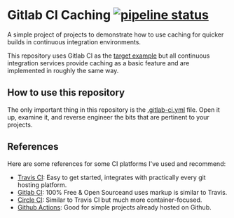 # Gitlab CI Caching  [![pipeline status](https://gitlab.com/egee-irl/ci-caching/badges/main/pipeline.svg)](https://gitlab.com/egee-irl/ci-caching/-/commits/main)
 
A simple project of projects to demonstrate how to use caching for quicker builds in continuous integration environments.

This repository uses Gitlab CI as the [target example](https://github.com/egee-irl/ci-caching/blob/main/.gitlab-ci.yml) but all continuous integration services provide caching as a basic feature and are implemented in roughly the same way.


## How to use this repository

The only important thing in this repository is the [.gitlab-ci.yml](https://github.com/egee-irl/ci-caching/blob/main/.gitlab-ci.yml) file. Open it up, examine it, and reverse engineer the bits that are pertinent to your projects.

## References

Here are some references for some CI platforms I've used and recommend:

- [Travis CI](https://docs.travis-ci.com/user/caching/): Easy to get started, integrates with practically every git hosting platform.
- [Gitlab CI](https://docs.gitlab.com/ee/ci/caching/): 100% Free & Open Sourceand uses markup is similar to Travis.
- [Circle CI](https://circleci.com/docs/2.0/caching/): Similar to Travis CI but much more container-focused.
- [Github Actions](https://github.com/actions/cache): Good for simple projects already hosted on Github.

